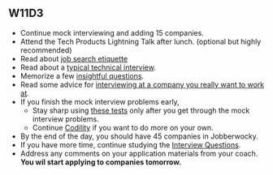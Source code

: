 ## W11D3
* Continue mock interviewing and adding 15 companies.
* Attend the Tech Products Lightning Talk after lunch. (optional but highly recommended)
* Read about [job search etiquette][job-search-etiquette]
* Read about a [typical technical interview][typical-interview].
* Memorize a few [insightful questions][good-questions].
* Read some advice for [interviewing at a company you really want to work at][hackreactor-article].
* If you finish the mock interview problems early,
    * Stay sharp using [these tests][algo-specs] only after you get through the mock interview problems.
    * Continue [Codility][codility] if you want to do more on your own.
* By the end of the day, you should have 45 companies in Jobberwocky.
* If you have more time, continue studying the [Interview Questions][interview-questions].
* Address any comments on your application materials from your coach.  **You wil start applying to companies tomorrow.**

[algo-specs]: https://github.com/jaysonvirissimo/practice-thy-algorithms
[algorithms-curriculum]: https://github.com/appacademy/algorithms-curriculum
[codility]: https://codility.com/demo/train/


[job-search-etiquette]: ../self-presentation/job_search_etiquette.md
[typical-interview]: ../interview-prep/typical_interview.md
[good-questions]: ../self-presentation/good_questions.md
[hackreactor-article]: http://venturebeat.com/2013/08/28/the-developers-guide-to-interviewing/?utm_source=feedburner&utm_medium=feed&utm_campaign=Feed%3A+Venturebeat+(VentureBeat)
[interview-questions]: https://docs.google.com/a/appacademy.io/spreadsheet/ccc?key=0AnnoREts_wUydHN3UGZfbDZIME1VTEY3Y3pUNWpZZGc#gid=0
